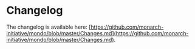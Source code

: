 # Changelog

The changelog is available here:
[https://github.com/monarch-initiative/mondo/blob/master/Changes.md](https://github.com/monarch-initiative/mondo/blob/master/Changes.md).




